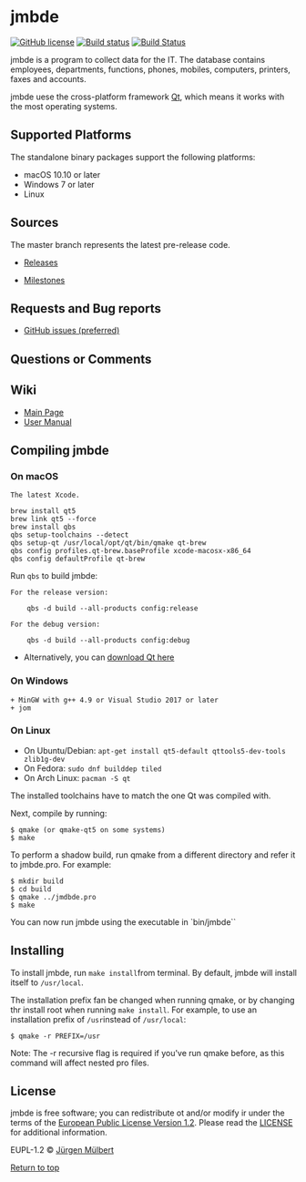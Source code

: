 
# jmbde

[![GitHub license](https://img.shields.io/badge/license-EUPL-blue.svg)](https://joinup.ec.europa.eu/page/eupl-text-11-12)
[![Build status](https://ci.appveyor.com/api/projects/status/mq9qt36e588dk7ui?svg=true)](https://ci.appveyor.com/project/jmuelbert/jmbde-qt)
[![Build Status](https://travis-ci.org/jmuelbert/jmbde-QT.svg?branch=master)](https://travis-ci.org/jmuelbert/jmbde-QT)


jmbde is a program to collect data for the IT. The database contains employees, departments, functions, phones, mobiles, computers, printers, faxes and accounts.

jmbde uese the cross-platform framework [Qt](http://www.qt.io/download-open-source/),
which means it works with the most operating systems.

## Supported Platforms

The standalone binary packages support the following platforms:

* macOS 10.10 or later
* Windows 7 or later
* Linux

## Sources

The master branch represents the latest pre-release code.

- [Releases](https://github.com/jmuelbert/jmbde-QT/releases)

- [Milestones](https://github.com/jmuelbert/jmbde-QT/milestones)

## Requests and Bug reports

- [GitHub issues (preferred)](https://github.com/jmuelbert/jmbde-QT/issues)

## Questions or Comments

## Wiki

- [Main Page](https://github.com/jmuelbert/jmbde-QT/wiki)
- [User Manual](http://jmuelbert.github.io/jmbde-QT/)

## Compiling jmbde

### On macOS 
    The latest Xcode.

    brew install qt5
    brew link qt5 --force
    brew install qbs
    qbs setup-toolchains --detect
    qbs setup-qt /usr/local/opt/qt/bin/qmake qt-brew
    qbs config profiles.qt-brew.baseProfile xcode-macosx-x86_64
    qbs config defaultProfile qt-brew

Run `qbs` to build jmbde:

    For the release version:

        qbs -d build --all-products config:release

    For the debug version:

        qbs -d build --all-products config:debug
  
* Alternatively, you can [download Qt here](https://www.qt.io/download-qt-installer)

### On Windows

    + MinGW with g++ 4.9 or Visual Studio 2017 or later
    + jom

### On Linux

* On Ubuntu/Debian: `apt-get install qt5-default qttools5-dev-tools zlib1g-dev`
* On Fedora:        `sudo dnf builddep tiled`
* On Arch Linux:    `pacman -S qt`

The installed toolchains have to match the one Qt was compiled with.

Next, compile by running:

    $ qmake (or qmake-qt5 on some systems)
    $ make 

To perform a shadow build, run qmake from a different directory and refer
it to jmbde.pro. For example:

    $ mkdir build
    $ cd build 
    $ qmake ../jmdbde.pro
    $ make

You can now run jmbde using the executable in `bin/jmbde``


## Installing 

To install jmbde, run `make install`from terminal. By default, jmbde will
install itself to `/usr/local`.

The installation prefix fan be changed when running qmake, or by changing thr
install root when running `make install`. For example, to use an installation
prefix of `/usr`instead of `/usr/local`:

    $ qmake -r PREFIX=/usr

Note: The -r recursive flag is required if you've run qmake before, as this
command will affect nested pro files.

## License

jmbde is free software; you can redistribute ot and/or modify ir under the terms
of the [European Public License Version 1.2](https://joinup.ec.europa.eu/page/eupl-text-11-12).
Please read the [LICENSE](https://github.com/jmuelbert/jmbde-QT/blob/master/LICENSE) for additional information.

EUPL-1.2 © [Jürgen Mülbert](https:/github.com/jmuelbert/jmbde-QT)

[Return to top](#top)
